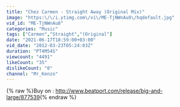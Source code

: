 ```yaml
---
title: "Chez Carmen - Straight Away (Original Mix)"
image: "https:\/\/i.ytimg.com\/vi\/ME-TjNWnAu8\/hqdefault.jpg"
vid_id: "ME-TjNWnAu8"
categories: "Music"
tags: ["Carmen","Straight","(Original"]
date: "2021-06-17T18:59:00+03:00"
vid_date: "2012-03-23T05:24:03Z"
duration: "PT4M54S"
viewcount: "4491"
likeCount: "35"
dislikeCount: "0"
channel: "Mr_Kenzo"
---
```

{% raw %}Buy on : <a rel="nofollow" target="blank" href="http://www.beatport.com/release/big-and-large/877539">http://www.beatport.com/release/big-and-large/877539</a>{% endraw %}
